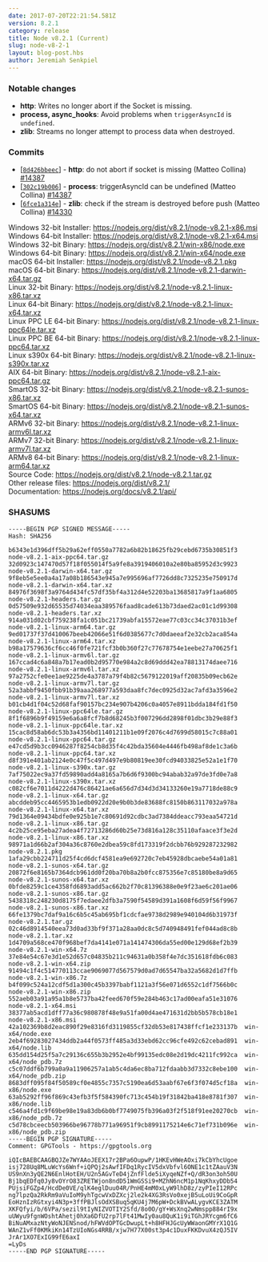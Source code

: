 ```yaml
---
date: 2017-07-20T22:21:54.581Z
version: 8.2.1
category: release
title: Node v8.2.1 (Current)
slug: node-v8-2-1
layout: blog-post.hbs
author: Jeremiah Senkpiel
---
```


### Notable changes

* **http**: Writes no longer abort if the Socket is missing.
* **process, async_hooks**: Avoid problems when `triggerAsyncId` is `undefined`.
* **zlib**: Streams no longer attempt to process data when destroyed.

### Commits

* [[`8d426bbeec`](https://github.com/nodejs/node/commit/8d426bbeec)] - **http**: do not abort if socket is missing (Matteo Collina) [#14387](https://github.com/nodejs/node/pull/14387)
* [[`302c19b006`](https://github.com/nodejs/node/commit/302c19b006)] - **process**: triggerAsyncId can be undefined (Matteo Collina) [#14387](https://github.com/nodejs/node/pull/14387)
* [[`6fce1a314e`](https://github.com/nodejs/node/commit/6fce1a314e)] - **zlib**: check if the stream is destroyed before push (Matteo Collina) [#14330](https://github.com/nodejs/node/pull/14330)

Windows 32-bit Installer: https://nodejs.org/dist/v8.2.1/node-v8.2.1-x86.msi<br> Windows 64-bit Installer: https://nodejs.org/dist/v8.2.1/node-v8.2.1-x64.msi<br> Windows 32-bit Binary: https://nodejs.org/dist/v8.2.1/win-x86/node.exe<br> Windows 64-bit Binary: https://nodejs.org/dist/v8.2.1/win-x64/node.exe<br> macOS 64-bit Installer: https://nodejs.org/dist/v8.2.1/node-v8.2.1.pkg<br> macOS 64-bit Binary: https://nodejs.org/dist/v8.2.1/node-v8.2.1-darwin-x64.tar.gz<br> Linux 32-bit Binary: https://nodejs.org/dist/v8.2.1/node-v8.2.1-linux-x86.tar.xz<br> Linux 64-bit Binary: https://nodejs.org/dist/v8.2.1/node-v8.2.1-linux-x64.tar.xz<br> Linux PPC LE 64-bit Binary: https://nodejs.org/dist/v8.2.1/node-v8.2.1-linux-ppc64le.tar.xz<br> Linux PPC BE 64-bit Binary: https://nodejs.org/dist/v8.2.1/node-v8.2.1-linux-ppc64.tar.xz<br> Linux s390x 64-bit Binary: https://nodejs.org/dist/v8.2.1/node-v8.2.1-linux-s390x.tar.xz<br> AIX 64-bit Binary: https://nodejs.org/dist/v8.2.1/node-v8.2.1-aix-ppc64.tar.gz<br> SmartOS 32-bit Binary: https://nodejs.org/dist/v8.2.1/node-v8.2.1-sunos-x86.tar.xz<br> SmartOS 64-bit Binary: https://nodejs.org/dist/v8.2.1/node-v8.2.1-sunos-x64.tar.xz<br> ARMv6 32-bit Binary: https://nodejs.org/dist/v8.2.1/node-v8.2.1-linux-armv6l.tar.xz<br> ARMv7 32-bit Binary: https://nodejs.org/dist/v8.2.1/node-v8.2.1-linux-armv7l.tar.xz<br> ARMv8 64-bit Binary: https://nodejs.org/dist/v8.2.1/node-v8.2.1-linux-arm64.tar.xz<br> Source Code: https://nodejs.org/dist/v8.2.1/node-v8.2.1.tar.gz<br> Other release files: https://nodejs.org/dist/v8.2.1/<br> Documentation: https://nodejs.org/docs/v8.2.1/api/

### SHASUMS

```
-----BEGIN PGP SIGNED MESSAGE-----
Hash: SHA256

b6343e1d396dff5b29a62eff0550a7782a6b82b18625fb29cebd6735b30851f3  node-v8.2.1-aix-ppc64.tar.gz
32d0923c147470d57f18f055014f5a9fe8a3919406010a2e80ba85952d3c9923  node-v8.2.1-darwin-x64.tar.gz
9f8eb5e5ee0a4a17a08b186543e945a7e995696af7726dd8c7325235e750917d  node-v8.2.1-darwin-x64.tar.xz
84976f3698f3a9764d434fc57df35bf4a312d4e52203ba13685817a9f1aa6805  node-v8.2.1-headers.tar.gz
0d57509e932d65535d74034eaa389576faad8cade613b73daed2ac01c1d99308  node-v8.2.1-headers.tar.xz
914a031d02cbf759238fa1c051bc21739abfa15572eae77c03cc34c37031b3ef  node-v8.2.1-linux-arm64.tar.gz
9ed01737f37d410067beeb42066e51f6d0385677c7d0daeeaf2e32cb2aca854a  node-v8.2.1-linux-arm64.tar.xz
b98a17579636cf6cc46f0fe721fcf3b0b360f27c77678754e1eebe27a70625f1  node-v8.2.1-linux-armv6l.tar.gz
167ccad4c6a848a7b17ead0b2d95770e984a2c8d69ddd42ea78813174daee716  node-v8.2.1-linux-armv6l.tar.xz
97a2752cfe0ee1ae9225de4a3787a79f4b82c5679122019aff20835b09ecb62e  node-v8.2.1-linux-armv7l.tar.gz
52a3abbf9450fbb91b39aaa268977a593daa8fc7dec0925d32ac7afd3a3596e2  node-v8.2.1-linux-armv7l.tar.xz
b01cb4d1f04c52d68faf90157bc234e907b4206c0a4057e8911bdda184fd1f50  node-v8.2.1-linux-ppc64le.tar.gz
8f1f6896b9f49159e6a6a8fcf7b8d68245b3f007296dd2898f01dbc3b29e88f3  node-v8.2.1-linux-ppc64le.tar.xz
15cac8d58ab6dc53b3a4356bd11401211b1e09f2076c4d7699d58015c7c88a01  node-v8.2.1-linux-ppc64.tar.gz
e47cd5d9b3cc0946287f8254cb8d35f4c42bda35604e4446fb498af8de1c3a6b  node-v8.2.1-linux-ppc64.tar.xz
d8f391e401ab2124e0c47f5c497d497e9b80819ee30fcd94033825e52a1e1f70  node-v8.2.1-linux-s390x.tar.gz
7af75022ec9a37fd59890add4a8165a7b6d6f9300bc94abab32a97de3fd0e7a8  node-v8.2.1-linux-s390x.tar.xz
c082cf6e7011d4222d476c86421ae6a656d7d34d3d34133260e19a7718de88c9  node-v8.2.1-linux-x64.tar.gz
abcddeb95cc4465953b1edb0922d20e9b0b3de83688fc8150b863117032a978a  node-v8.2.1-linux-x64.tar.xz
79d1364e09434bdfe0e925b1e7c80691d92cdbc3ad7384ddeacc793eaa54721d  node-v8.2.1-linux-x86.tar.gz
4c2b25ce95eba27adea4f72713286d60b25e73d816a128c35110afaace3f3e2d  node-v8.2.1-linux-x86.tar.xz
98971a1d66b2af304a36c8760e2dbea59c8fd173319f2dcbb76b929287232982  node-v8.2.1.pkg
1afa29cbb224711d25f4cd6dcf4581ea9e692720c7eb45928dbcaebe54a01a81  node-v8.2.1-sunos-x64.tar.gz
20872f6e8165b7364dcb961dd0f20ba70b8a2b0fcc875356e7c85180be8a9d65  node-v8.2.1-sunos-x64.tar.xz
0bfde8259c1ce4358fd6893add5ac662b2f70c81396388e0e9f23ae6c201ae06  node-v8.2.1-sunos-x86.tar.gz
5438318c248230d8175f7edaee2dfb3a7590f54589d391a1608f6d59f56f9967  node-v8.2.1-sunos-x86.tar.xz
66fe1379bc7daf9a16c6b5c45ab695bf1cdcfae9738d2989e940104d6b31973f  node-v8.2.1.tar.gz
02c46d8914540eea73d0ad33bf9f371a28aa0dc8c5d740948491fef044ad8c8b  node-v8.2.1.tar.xz
1d4709a568ce470f968bef7da4141e071a141474306da55ed00e129d68ef2b39  node-v8.2.1-win-x64.7z
37e84e54c67e3d1e52d657c04835b211c94631a0b358f4e7dc351618fdb6c083  node-v8.2.1-win-x64.zip
91494c1f4c514770113ccae9069077d567579d0ad7d65547ba32a5682d1d7ffb  node-v8.2.1-win-x86.7z
b4f099c524a12cdf5d1a300c45b3397babf1121a3f56e071d6552c1df7566b0c  node-v8.2.1-win-x86.zip
552aeb03a91a95a1b8e5737ba42feed670f59e284b463c17ad00eafa51e31076  node-v8.2.1-x64.msi
38377ab5acd1dff77a36c980878f48e9a51fa00d4ae471631d2bb5b578cb18e1  node-v8.2.1-x86.msi
42a102369b8d2eac890f29e8316fd3119855cf32db53e817438ffcf1e233137b  win-x64/node.exe
2eb4f69283027434ddb2a44f0573ff485a3d33ebd62cc96cfe492c62cebad891  win-x64/node.lib
635dd154d25f5a7c29136c655b3b2952e4bf99135edc08e2d19dc4211fc992ca  win-x64/node_pdb.7z
c5c07ddf6b799a0a9a11906257a1ab5c4da6ec8ba712fdaabb3d7332c8ebe100  win-x64/node_pdb.zip
8683dff095f84f50589cf0e4855c7357c5190ea6d53aabf67e6f3f074d5cf18a  win-x86/node.exe
63ab5292ff96f869c43efb3f5f584390fc713c454b19f31842ba418e8781f307  win-x86/node.lib
c546a4fd1c9f69be98e19a83db6b0bf7749075fb396a03f2f518f91ee20270cb  win-x86/node_pdb.7z
c5d78cbceecb503966be96778b771a96951f9cb8991175214e6c71ef731b096e  win-x86/node_pdb.zip
-----BEGIN PGP SIGNATURE-----
Comment: GPGTools - https://gpgtools.org

iQIcBAEBCAAGBQJZe7WYAAoJEEX17r2BPa6OupwP/1HKEvHWeAOxi7kCbYhcUgoe
isj728Uq8MLuWcYs6Wnf+iQPQj2sAwfIFDq1RycIV5dxVbfvl6ONE1c1tZAauV3N
US9nXn3yQE2N6EnlHotEH/U2n5AGvTeD4jZnfFlde5iXyqeNZf+Q/dR3on3oh50U
Bj1bqEDfq0Jy8vOYrO83ZRETWjon8ndD51WmGSSi9+MZhN6ncM1p1NqKhxyDDb54
PUjsiFGZp4/HcdDe0VE/qlK4eglDuu04R/PnHE4mM0xLyW9lhD8z/zyPIeI12RPc
ng7lpzQa2RkRm9aVuIoM9yhTgcwVxDZXcj2le2k4XG3RsVo0xejB5uLoUi9CoGpR
EoHznIzRGtxyi4N3p+3ffPBJlsOdXSBuq5qKU4j7M6pW+DckBVwALygvKCE3ZATM
XKFQfyi/b/6VPa/sezil9tIyNIZVOTIY2Sfd/8o0O/gY+WsXnq2wNmspp884rI9x
uUWyu9fgnWOshtAhetj0hXa6DfU2rp7lFt41MwIy0au8QuK1i9iTGhJRYcgm6fC6
BiNuAMxazNtyWoNJENSnod/hFWVdOPTGcDwupLt+h8HFHJGcUyWWaonGMYrX1Q1G
WAnZ1vFf0KMkiKn14TzUIoNGs4RRB/xjw7H77X00st3p4c1DuxFKKDvuX4zQJ5IV
JrAr1XO7ExIG99fE6axI
=LyDs
-----END PGP SIGNATURE-----

```
